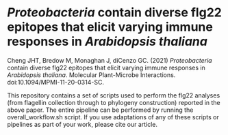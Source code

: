 # *Proteobacteria* contain diverse flg22 epitopes that elicit varying immune responses in *Arabidopsis thaliana*

Cheng JHT, Bredow M, Monaghan J, diCenzo GC. (2021) *Proteobacteria* contain diverse flg22 epitopes that elicit varying immune responses in *Arabidopsis thaliana*. Molecular Plant-Microbe Interactions. doi:10.1094/MPMI-11-20-0314-SC.

This repository contains a set of scripts used to perform the flg22 analyses (from flagellin collection through to phylogeny construction) reported in the above paper. The entire pipeline can be performed by running the overall_workflow.sh script. If you use adaptations of any of these scripts or pipelines as part of your work, please cite our article.

